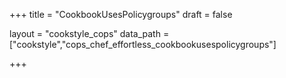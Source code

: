 +++
title = "CookbookUsesPolicygroups"
draft = false

layout = "cookstyle_cops"
data_path = ["cookstyle","cops_chef_effortless_cookbookusespolicygroups"]

+++

<!-- The content of this page is automatically generated from the
cops_chef_effortless_cookbookusespolicygroups.yml file in github.com/chef/cookstyle/blob/main/docs-chef-io/data/cookstyle/. -->
